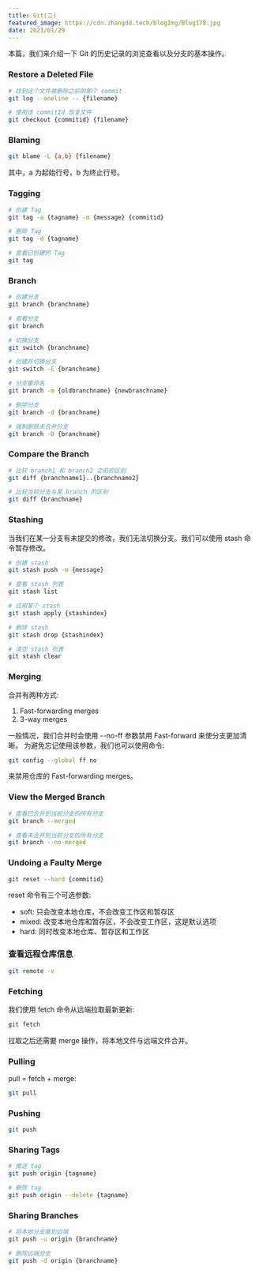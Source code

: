 ```yaml
---
title: Git(二)
featured_image: https://cdn.zhangdd.tech/blogImg/Blog178.jpg
date: 2021/01/29
---
```


本篇，我们来介绍一下 Git 的历史记录的浏览查看以及分支的基本操作。

### Restore a Deleted File
``` sh
# 找到这个文件被删除之前的那个 commit
git log --oneline -- {filename}

# 使用该 commitId 恢复文件
git checkout {commitid} {filename}
```

### Blaming
``` sh
git blame -L {a,b} {filename}
```

其中，a 为起始行号，b 为终止行号。

### Tagging
``` sh
# 创建 Tag
git tag -a {tagname} -m {message} {commitid}

# 删除 Tag
git tag -d {tagname}

# 查看已创建的 Tag
git tag
```

### Branch
``` sh
# 创建分支
git branch {branchname}

# 查看分支
git branch

# 切换分支
git switch {branchname}

# 创建并切换分支
git switch -C {branchname}

# 分支重命名
git branch -m {oldbranchname} {newbranchname}

# 删除分支
git branch -d {branchname}

# 强制删除未合并分支
git branch -D {branchname}
```

### Compare the Branch
``` sh
# 比较 branch1 和 branch2 之前的区别
git diff {branchname1}..{branchname2}

# 比较当前分支与某 branch 的区别
git diff {branchname}
```

### Stashing
当我们在某一分支有未提交的修改，我们无法切换分支。我们可以使用 stash 命令暂存修改。
``` sh
# 创建 stash
git stash push -m {message}

# 查看 stash 列表
git stash list

# 应用某个 stash
git stash apply {stashindex}

# 删除 stash
git stash drop {stashindex}

# 清空 stash 列表
git stash clear
```

### Merging
合并有两种方式: 
1. Fast-forwarding merges
2. 3-way merges

一般情况，我们合并时会使用 --no-ff 参数禁用 Fast-forward 来使分支更加清晰。
为避免忘记使用该参数，我们也可以使用命令: 
``` sh
git config --global ff no
```

来禁用仓库的 Fast-forwarding merges。

### View the Merged Branch
``` sh
# 查看已合并到当前分支的所有分支
git branch --merged

# 查看未合并到当前分支的所有分支
git branch --no-merged
```

### Undoing a Faulty Merge
``` sh
git reset --hard {commitid}
```

reset 命令有三个可选参数: 
- soft: 只会改变本地仓库，不会改变工作区和暂存区
- mixed: 改变本地仓库和暂存区，不会改变工作区，这是默认选项
- hard: 同时改变本地仓库、暂存区和工作区

### 查看远程仓库信息
``` sh
git remote -v
```

### Fetching
我们使用 fetch 命令从远端拉取最新更新: 
``` sh
git fetch
```

拉取之后还需要 merge 操作，将本地文件与远端文件合并。

### Pulling
pull = fetch + merge: 
``` sh
git pull
```

### Pushing
``` sh
git push
```

### Sharing Tags
``` sh
# 推送 tag
git push origin {tagname}

# 删除 tag
git push origin --delete {tagname}
```

### Sharing Branches
``` sh
# 将本地分支推到远端
git push -u origin {branchname}

# 删除远端分支
git push -d origin {branchname}
```